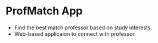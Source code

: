 # ProfMatch App

- Find the best match professor based on study interests.
- Web-based applicaion to connect with professor.
